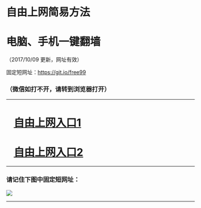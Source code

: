 ﻿# 自由上网简易方法

# 电脑、手机一键翻墙

（2017/10/09 更新，网址有效）

固定短网址：https://git.io/free99

### （微信如打不开，请转到浏览器打开）


***





# &nbsp;&nbsp; <a href="http://ft356810511.fwq-tz-1001.info/fwqtz01.html?t=100900116322 " target="_blank">自由上网入口1</a>
# &nbsp;&nbsp; <a href="http://ft2939430308.fwq-tz-1002.info/fwqtz02.html?t=100900117758 " target="_blank">自由上网入口2</a>
***

### 请记住下图中固定短网址：

<img src="https://s3-us-west-2.amazonaws.com/fwq-1001/yjfq-20170905okok.png" /> 


***

